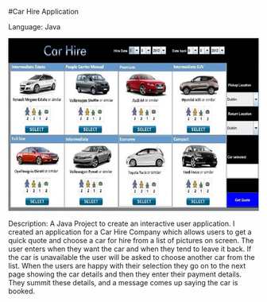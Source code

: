 #Car Hire Application

Language: Java

![Car Hire App](CarHireApp.jpg)

Description: A Java Project to create an interactive user application. I created an application for a Car Hire Company which allows users to get a quick quote and choose a car for hire from a list of pictures on screen. The user enters when they want the car and when they tend to leave it back. If the car is unavailable the user will be asked to choose another car from the list. When the users are happy with their selection they go on to the next page showing the car details and then they enter their payment details. They summit these details, and a message comes up saying the car is booked.
